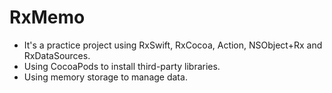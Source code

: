 # RxMemo

* It's a practice project using RxSwift, RxCocoa, Action, NSObject+Rx and RxDataSources.
* Using CocoaPods to install third-party libraries.
* Using memory storage to manage data.
